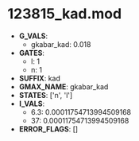 # 123815_kad.mod

- **G_VALS**:
  - gkabar_kad: 0.018
- **GATES**:
  - l: 1
  - n: 1
- **SUFFIX**: kad
- **GMAX_NAME**: gkabar_kad
- **STATES**: ['n', 'l']
- **I_VALS**:
  - 6.3: 0.00011754713994509168
  - 37: 0.00011754713994509168
- **ERROR_FLAGS**: []
